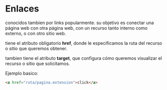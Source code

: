 # Enlaces 

conocidos tambien por links popularmente. su objetivo es conectar una página web con otra página web, con un recurso tanto interno como externo, o con otro sitio web.

tiene el atributo obligatorio **href**, donde le especificamos la ruta del recurso o sitio que queremos obtener.

tambien tiene el atributo **target**, que configura cómo queremos visualizar el recurso o sitio que solicitamos.

Ejemplo basico:

```HTML
<a href="ruta/pagina.extension">click</a>
```

